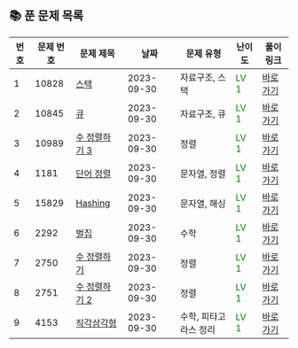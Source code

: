 ## 📚 **푼 문제 목록**

| 번호 | 문제 번호 | 문제 제목                            | 날짜       | 문제 유형        | 난이도        | 풀이 링크                                        |
| --- | ------- | ---------------------------------- | ---------- | -------------- | -------------- | ------------------------------------------------ |
| 1   | 10828  | [스택](https://www.acmicpc.net/problem/10828) | 2023-09-30 | 자료구조, 스택 | <span style="color: green;">LV 1</span> | [바로가기](https://github.com/jkh0515/Algorithm/blob/codespace-verbose-zebra-597rxj75w4q27474/BaekjoonFile/code/bj10828.cpp) |
| 2   | 10845  | [큐](https://www.acmicpc.net/problem/10845) | 2023-09-30 | 자료구조, 큐 | <span style="color: green;">LV 1</span> | [바로가기](https://github.com/jkh0515/Algorithm/blob/codespace-verbose-zebra-597rxj75w4q27474/BaekjoonFile/code/bj10845.cpp) |
| 3   | 10989  | [수 정렬하기 3](https://www.acmicpc.net/problem/10989) | 2023-09-30 | 정렬 | <span style="color: green;">LV 1</span> | [바로가기](https://github.com/jkh0515/Algorithm/blob/codespace-verbose-zebra-597rxj75w4q27474/BaekjoonFile/code/bj10989.cpp) |
| 4   | 1181  | [단어 정렬](https://www.acmicpc.net/problem/1181) | 2023-09-30 | 문자열, 정렬 | <span style="color: green;">LV 1</span> | [바로가기](https://github.com/jkh0515/Algorithm/blob/codespace-verbose-zebra-597rxj75w4q27474/BaekjoonFile/code/bj1181.cpp) |
| 5   | 15829  | [Hashing](https://www.acmicpc.net/problem/15829) | 2023-09-30 | 문자열, 해싱 | <span style="color: green;">LV 1</span> | [바로가기](https://github.com/jkh0515/Algorithm/blob/codespace-verbose-zebra-597rxj75w4q27474/BaekjoonFile/code/bj15829.cpp) |
| 6   | 2292  | [벌집](https://www.acmicpc.net/problem/2292) | 2023-09-30 | 수학 | <span style="color: green;">LV 1</span> | [바로가기](https://github.com/jkh0515/Algorithm/blob/codespace-verbose-zebra-597rxj75w4q27474/BaekjoonFile/code/bj2292.cpp) |
| 7   | 2750  | [수 정렬하기](https://www.acmicpc.net/problem/2750) | 2023-09-30 | 정렬 | <span style="color: green;">LV 1</span> | [바로가기](https://github.com/jkh0515/Algorithm/blob/codespace-verbose-zebra-597rxj75w4q27474/BaekjoonFile/code/bj2750.cpp) |
| 8   | 2751  | [수 정렬하기 2](https://www.acmicpc.net/problem/2751) | 2023-09-30 | 정렬 | <span style="color: green;">LV 1</span> | [바로가기](https://github.com/jkh0515/Algorithm/blob/codespace-verbose-zebra-597rxj75w4q27474/BaekjoonFile/code/bj2751.cpp) |
| 9   | 4153  | [직각삼각형](https://www.acmicpc.net/problem/4153) | 2023-09-30 | 수학, 피타고라스 정리 | <span style="color: green;">LV 1</span> | [바로가기](https://github.com/jkh0515/Algorithm/blob/codespace-verbose-zebra-597rxj75w4q27474/BaekjoonFile/code/bj4153.cpp) |
